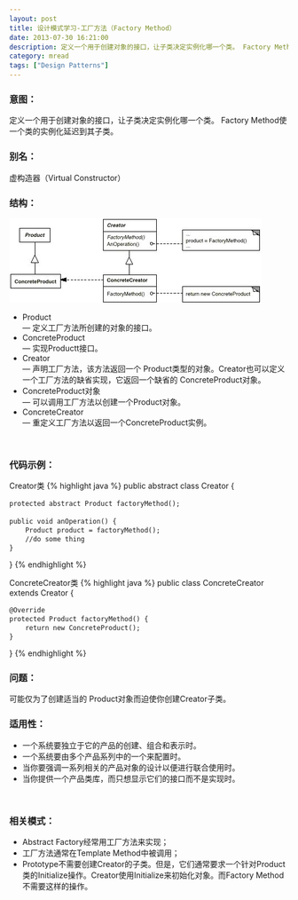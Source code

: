 ```yaml
---
layout: post
title: 设计模式学习-工厂方法（Factory Method）
date: 2013-07-30 16:21:00
description: 定义一个用于创建对象的接口，让子类决定实例化哪一个类。 Factory Method使一个类的实例化延迟到其子类。
category: mread
tags: ["Design Patterns"]
---
```


### 意图：

定义一个用于创建对象的接口，让子类决定实例化哪一个类。 Factory Method使一个类的实例化延迟到其子类。

### 别名：

虚构造器（Virtual Constructor）

### 结构： 
![Factory Method](/assets/images/post/mread/design-patterns-factory-method.jpg)

<ul>
<li>
Product<br />
— 定义工厂方法所创建的对象的接口。
</li>
<li>
ConcreteProduct<br />
— 实现Productt接口。
</li>
<li>
Creator<br />
— 声明工厂方法，该方法返回一个 Product类型的对象。Creator也可以定义一个工厂方法的缺省实现，它返回一个缺省的 ConcreteProduct对象。
</li>
<li>
ConcreteProduct对象<br/>
— 可以调用工厂方法以创建一个Product对象。
</li>
<li>
ConcreteCreator<br />
— 重定义工厂方法以返回一个ConcreteProduct实例。
</li>
</ul>
<br />

### 代码示例：
Creator类
{% highlight java %}
public abstract class Creator {  
      
    protected abstract Product factoryMethod();  
      
    public void anOperation() {  
        Product product = factoryMethod();  
        //do some thing  
    }  
}
{% endhighlight %}

ConcreteCreator类
{% highlight java %}
public class ConcreteCreator extends Creator {  
  
    @Override  
    protected Product factoryMethod() {  
        return new ConcreteProduct();  
    }  
  
}
{% endhighlight %}

### 问题：

可能仅为了创建适当的 Product对象而迫使你创建Creator子类。

### 适用性：
<ul>
<li>一个系统要独立于它的产品的创建、组合和表示时。</li>
<li>一个系统要由多个产品系列中的一个来配置时。</li>
<li>当你要强调一系列相关的产品对象的设计以便进行联合使用时。</li>
<li>当你提供一个产品类库，而只想显示它们的接口而不是实现时。</li>
</ul>
<br />

### 相关模式：
<ul>
<li>Abstract Factory经常用工厂方法来实现；</li>
<li>工厂方法通常在Template Method中被调用；</li>
<li>Prototype不需要创建Creator的子类。但是，它们通常要求一个针对Product类的Initialize操作。Creator使用Initialize来初始化对象。而Factory Method不需要这样的操作。</li>
</ul>
<br />
